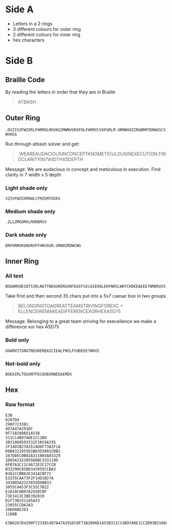 
# Side A
- Letters in a 2 rings
- 3 different colours for outer ring
- 2 different colours for inner ring
- hex characters


# Side B
## Braille Code
By reading the letters in order that they are in Braille
> ATBASH

## Outer Ring
`.DVZIVZFWZXRLFHRMXLMXVKGZMWNVGRXFOLFHRMVCVXFGRLM.URMWXOZIRGBRM7DRWGSC5WVKGS`

Run through atbash solver and get:
>  .WEAREAUDACIOUSINCONCEPTANDMETICULOUSINEXECUTION.FINDCLARITYIN7WIDTHX5DEPTH

Message: We are audacious in concept and meticulous in execution. Find clarity in 7 width x 5 depth

### Light shade only
`VZIVFWZXXMXWLCFMZGM7G5KS`

### Medium shade only
`.ZLLZMGOMVLMXRBRSV`

### Dark shade only
`DRFHRMVKGNVRXFFHRVXGR.URWOIRDWCWG`

## Inner Ring
### All text
`BGOAMVOEIATSIRLNGTTNEOGRERGXNTEAIFCECAIEOALEKFNR5LWEFCHDEEAEEE7NMDRXX5`

Take first and then second 35 chars put into a 5x7 caesar box in two groups
> BELONGINGTOAGREATTEAMSTRIVINGFOREXC + ELLENCEWEMAKEADIFFERENCEXORHEXA5D75

Message: Belonging to a great team striving for execellence we make a difference xor hex A5D75

### Bold only
`GOAMVITSNGTNEGREREAICIEALFN5LFCHDEEE7NRX5`

### Not-bold only
`BOEAIRLTOGXNTFECAOEKRWEEAEMDX`

## Hex
### Raw format
```
E3B
8287D4
290F723381
4D7A47A291DC
0F71B2806D1A53B
311CC4B97A0E1CC2B9
3B31068593332F10C6A335
2F14D1B27A3514D6F7382F1A
D0B0322955D1B83D3801CDB2
287D05C0B82A311085A03329
1D85A3323855D6BC333119D
6FB7A3C11C4A72E3C17CCB
B33290C85B6343955CCBA3
B3A1CCBB62E341ACBF72
E3255CAA73F2F14D1B27A
341B85A3323855D6BB33
3055C4A53F3C55C7B22
E2A10C0B97A291DC0F
73E3413C3BE392819
D1F73B331185A33
23855CCBA2A3
206D6BE383
1108B
```
```
E3B8287D4290F7233814D7A47A291DC0F71B2806D1A53B311CC4B97A0E1CC2B93B31068593332F10C6A3352F14D1B27A3514D6F7382F1AD0B0322955D1B83D3801CDB2287D05C0B82A311085A033291D85A3323855D6BC333119D6FB7A3C11C4A72E3C17CCBB33290C85B6343955CCBA3B3A1CCBB62E341ACBF72E3255CAA73F2F14D1B27A341B85A3323855D6BB333055C4A53F3C55C7B22E2A10C0B97A291DC0F73E3413C3BE392819D1F73B331185A3323855CCBA2A3206D6BE3831108B
```